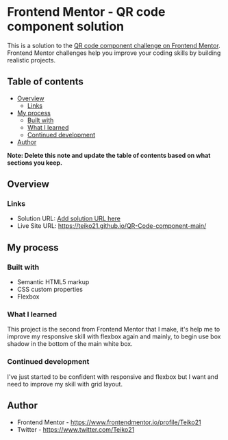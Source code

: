 # Frontend Mentor - QR code component solution

This is a solution to the [QR code component challenge on Frontend Mentor](https://www.frontendmentor.io/challenges/qr-code-component-iux_sIO_H). Frontend Mentor challenges help you improve your coding skills by building realistic projects. 

## Table of contents

- [Overview](#overview)
  - [Links](#links)
- [My process](#my-process)
  - [Built with](#built-with)
  - [What I learned](#what-i-learned)
  - [Continued development](#continued-development)
- [Author](#author)

**Note: Delete this note and update the table of contents based on what sections you keep.**

## Overview

### Links

- Solution URL: [Add solution URL here](https://your-solution-url.com)
- Live Site URL: https://teiko21.github.io/QR-Code-component-main/

## My process

### Built with

- Semantic HTML5 markup
- CSS custom properties
- Flexbox

### What I learned

This project is the second from Frontend Mentor that I make, it's help me to improve my responsive skill with flexbox again and mainly, to begin use box shadow in the bottom of the main white box.

### Continued development

I've just started to be confident with responsive and flexbox but I want and need to improve my skill with grid layout.

## Author

- Frontend Mentor - https://www.frontendmentor.io/profile/Teiko21
- Twitter - https://www.twitter.com/Teiko21
